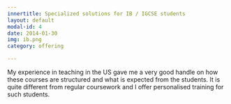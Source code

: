 ```yaml
---
innertitle: Specialized solutions for IB / IGCSE students
layout: default
modal-id: 4
date: 2014-01-30
img: ib.png
category: offering

---
```

My experience in teaching in the US gave me a very good handle on how these courses are structured and what is expected from the students. It is quite different from regular coursework and I offer personalised training for such students.
